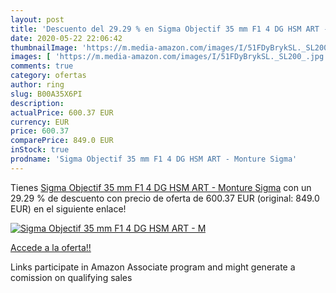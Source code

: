 ```yaml
---
layout: post
title: 'Descuento del 29.29 % en Sigma Objectif 35 mm F1 4 DG HSM ART - M'
date: 2020-05-22 22:06:42
thumbnailImage: 'https://m.media-amazon.com/images/I/51FDyBrykSL._SL200_.jpg'
images: [ 'https://m.media-amazon.com/images/I/51FDyBrykSL._SL200_.jpg' ]
comments: true
category: ofertas
author: ring
slug: B00A35X6PI
description:
actualPrice: 600.37 EUR
currency: EUR
price: 600.37
comparePrice: 849.0 EUR
inStock: true
prodname: 'Sigma Objectif 35 mm F1 4 DG HSM ART - Monture Sigma'
---
```


Tienes [Sigma Objectif 35 mm F1 4 DG HSM ART - Monture Sigma](https://www.amazon.fr/dp/B00A35X6PI/?tag=tolees0d-21) con un 29.29 % de descuento con precio de oferta de 600.37 EUR (original: 849.0 EUR) en el siguiente enlace!

[![Sigma Objectif 35 mm F1 4 DG HSM ART - M](https://m.media-amazon.com/images/I/51FDyBrykSL._SL200_.jpg)](https://www.amazon.fr/dp/B00A35X6PI/?tag=tolees0d-21)

[Accede a la oferta!!](https://www.amazon.fr/dp/B00A35X6PI/?tag=tolees0d-21)

Links participate in Amazon Associate program and might generate a comission on qualifying sales



